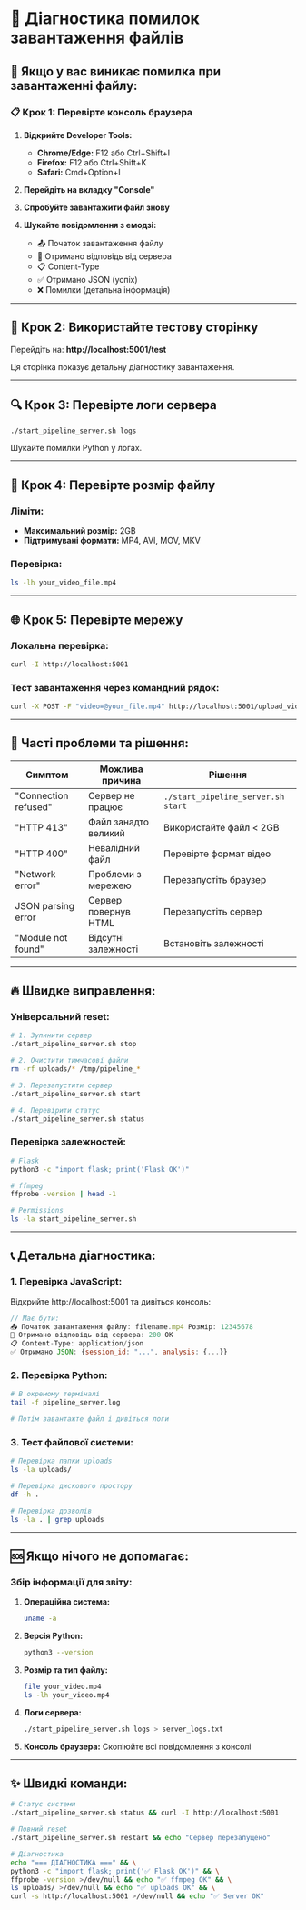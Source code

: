 # 🔧 Діагностика помилок завантаження файлів

## 🚨 **Якщо у вас виникає помилка при завантаженні файлу:**

### **📋 Крок 1: Перевірте консоль браузера**

1. **Відкрийте Developer Tools:**
   - **Chrome/Edge:** F12 або Ctrl+Shift+I
   - **Firefox:** F12 або Ctrl+Shift+K
   - **Safari:** Cmd+Option+I

2. **Перейдіть на вкладку "Console"**

3. **Спробуйте завантажити файл знову**

4. **Шукайте повідомлення з емодзі:**
   - 📤 Початок завантаження файлу
   - 📡 Отримано відповідь від сервера
   - 📋 Content-Type
   - ✅ Отримано JSON (успіх)
   - ❌ Помилки (детальна інформація)

---

## 🧪 **Крок 2: Використайте тестову сторінку**

Перейдіть на: **http://localhost:5001/test**

Ця сторінка показує детальну діагностику завантаження.

---

## 🔍 **Крок 3: Перевірте логи сервера**

```bash
./start_pipeline_server.sh logs
```

Шукайте помилки Python у логах.

---

## 💾 **Крок 4: Перевірте розмір файлу**

### **Ліміти:**
- **Максимальний розмір:** 2GB
- **Підтримувані формати:** MP4, AVI, MOV, MKV

### **Перевірка:**
```bash
ls -lh your_video_file.mp4
```

---

## 🌐 **Крок 5: Перевірте мережу**

### **Локальна перевірка:**
```bash
curl -I http://localhost:5001
```

### **Тест завантаження через командний рядок:**
```bash
curl -X POST -F "video=@your_file.mp4" http://localhost:5001/upload_video
```

---

## 🔧 **Часті проблеми та рішення:**

| Симптом | Можлива причина | Рішення |
|---------|----------------|---------|
| "Connection refused" | Сервер не працює | `./start_pipeline_server.sh start` |
| "HTTP 413" | Файл занадто великий | Використайте файл < 2GB |
| "HTTP 400" | Невалідний файл | Перевірте формат відео |
| "Network error" | Проблеми з мережею | Перезапустіть браузер |
| JSON parsing error | Сервер повернув HTML | Перезапустіть сервер |
| "Module not found" | Відсутні залежності | Встановіть залежності |

---

## 🔥 **Швидке виправлення:**

### **Універсальний reset:**
```bash
# 1. Зупинити сервер
./start_pipeline_server.sh stop

# 2. Очистити тимчасові файли
rm -rf uploads/* /tmp/pipeline_*

# 3. Перезапустити сервер
./start_pipeline_server.sh start

# 4. Перевірити статус
./start_pipeline_server.sh status
```

### **Перевірка залежностей:**
```bash
# Flask
python3 -c "import flask; print('Flask OK')"

# ffmpeg
ffprobe -version | head -1

# Permissions
ls -la start_pipeline_server.sh
```

---

## 📞 **Детальна діагностика:**

### **1. Перевірка JavaScript:**
Відкрийте http://localhost:5001 та дивіться консоль:

```javascript
// Має бути:
📤 Початок завантаження файлу: filename.mp4 Розмір: 12345678
📡 Отримано відповідь від сервера: 200 OK
📋 Content-Type: application/json
✅ Отримано JSON: {session_id: "...", analysis: {...}}
```

### **2. Перевірка Python:**
```bash
# В окремому терміналі
tail -f pipeline_server.log

# Потім завантажте файл і дивіться логи
```

### **3. Тест файлової системи:**
```bash
# Перевірка папки uploads
ls -la uploads/

# Перевірка дискового простору
df -h .

# Перевірка дозволів
ls -la . | grep uploads
```

---

## 🆘 **Якщо нічого не допомагає:**

### **Збір інформації для звіту:**

1. **Операційна система:**
   ```bash
   uname -a
   ```

2. **Версія Python:**
   ```bash
   python3 --version
   ```

3. **Розмір та тип файлу:**
   ```bash
   file your_video.mp4
   ls -lh your_video.mp4
   ```

4. **Логи сервера:**
   ```bash
   ./start_pipeline_server.sh logs > server_logs.txt
   ```

5. **Консоль браузера:** Скопіюйте всі повідомлення з консолі

---

## ✨ **Швидкі команди:**

```bash
# Статус системи
./start_pipeline_server.sh status && curl -I http://localhost:5001

# Повний reset
./start_pipeline_server.sh restart && echo "Сервер перезапущено"

# Діагностика
echo "=== ДІАГНОСТИКА ===" && \
python3 -c "import flask; print('✅ Flask OK')" && \
ffprobe -version >/dev/null && echo "✅ ffmpeg OK" && \
ls uploads/ >/dev/null && echo "✅ uploads OK" && \
curl -s http://localhost:5001 >/dev/null && echo "✅ Server OK"
```